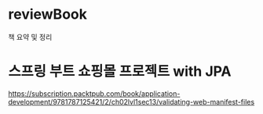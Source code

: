 # reviewBook
책 요약 및 정리

# 스프링 부트 쇼핑몰 프로젝트 with JPA

https://subscription.packtpub.com/book/application-development/9781787125421/2/ch02lvl1sec13/validating-web-manifest-files
